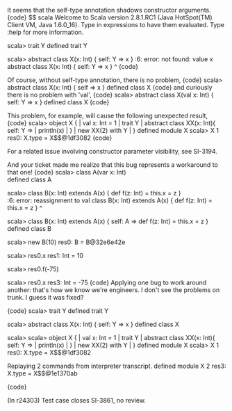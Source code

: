 It seems that the self-type annotation shadows constructor arguments.
{code}
$$ scala
Welcome to Scala version 2.8.1.RC1 (Java HotSpot(TM) Client VM, Java 1.6.0_16).
Type in expressions to have them evaluated.
Type :help for more information.

scala> trait Y
defined trait Y

scala> abstract class X(x: Int) { self: Y => x }
<console>:6: error: not found: value x
       abstract class X(x: Int) { self: Y => x }
                                             ^
{code}

Of course, without self-type annotation, there is no problem,
{code}
scala> abstract class X(x: Int) { self => x }
defined class X
{code}
and curiously there is no problem with 'val',
{code}
scala> abstract class X(val x: Int) { self: Y => x }
defined class X
{code}

This problem, for example, will cause the following unexpected result,
{code}
scala> object X {
     |   val x: Int = 1
     |   trait Y
     |   abstract class XX(x: Int){ self: Y =>
     |     println(x)
     |   }
     |   new XX(2) with Y
     | }
defined module X
scala> X
1
res0: X.type = X$$@1df3082
{code}

For a related issue involving constructor parameter visibility, see SI-3194.

And your ticket made me realize that this bug represents a workaround to that one!
{code}
scala> class A(var x: Int)                                                      
defined class A

scala> class B(x: Int) extends A(x) { def f(z: Int) = this.x = z }              
<console>:6: error: reassignment to val
       class B(x: Int) extends A(x) { def f(z: Int) = this.x = z }
                                                             ^

scala> class B(x: Int) extends A(x) { self: A => def f(z: Int) = this.x = z }
defined class B

scala> new B(10)
res0: B = B@32e6e42e

scala> res0.x
res1: Int = 10

scala> res0.f(-75)

scala> res0.x
res3: Int = -75
{code}
Applying one bug to work around another: that's how we know we're engineers.
I don't see the problems on trunk. I guess it was fixed?

{code}
scala> trait Y
defined trait Y

scala> abstract class X(x: Int) { self: Y => x }
defined class X

scala> scala> object X {
     |   val x: Int = 1
     |   trait Y
     |   abstract class XX(x: Int){ self: Y =>
     |     println(x)
     |   }
     |   new XX(2) with Y
     | }
defined module X
scala> X
1
res0: X.type = X$$@1df3082

Replaying 2 commands from interpreter transcript.
defined module X
2
res3: X.type = X$$@1e1370ab

{code}

(In r24303) Test case closes SI-3861, no review.
